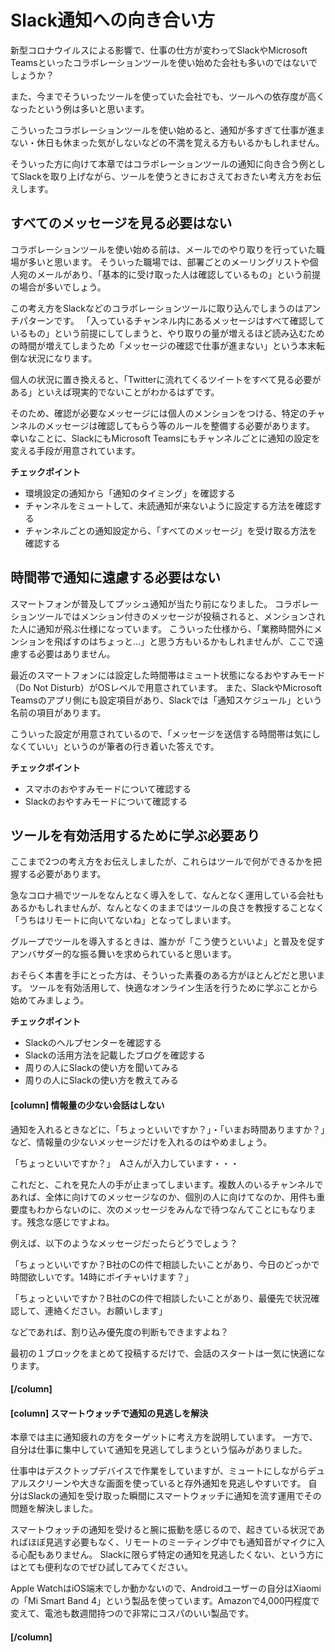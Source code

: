 # Slack通知への向き合い方

新型コロナウイルスによる影響で、仕事の仕方が変わってSlackやMicrosoft Teamsといったコラボレーションツールを使い始めた会社も多いのではないでしょうか？

また、今までそういったツールを使っていた会社でも、ツールへの依存度が高くなったという例は多いと思います。

こういったコラボレーションツールを使い始めると、通知が多すぎて仕事が進まない・休日も休まった気がしないなどの不満を覚える方もいるかもしれません。

そういった方に向けて本章ではコラボレーションツールの通知に向き合う例としてSlackを取り上げながら、ツールを使うときにおさえておきたい考え方をお伝えします。

## すべてのメッセージを見る必要はない

コラボレーションツールを使い始める前は、メールでのやり取りを行っていた職場が多いと思います。
そういった職場では、部署ごとのメーリングリストや個人宛のメールがあり、「基本的に受け取った人は確認しているもの」という前提の場合が多いでしょう。

この考え方をSlackなどのコラボレーションツールに取り込んでしまうのはアンチパターンです。
「入っているチャンネル内にあるメッセージはすべて確認しているもの」という前提にしてしまうと、やり取りの量が増えるほど読み込むための時間が増えてしまうため「メッセージの確認で仕事が進まない」という本末転倒な状況になります。

個人の状況に置き換えると、「Twitterに流れてくるツイートをすべて見る必要がある」といえば現実的でないことがわかるはずです。

そのため、確認が必要なメッセージには個人のメンションをつける、特定のチャンネルのメッセージは確認してもらう等のルールを整備する必要があります。
幸いなことに、SlackにもMicrosoft Teamsにもチャンネルごとに通知の設定を変える手段が用意されています。

**チェックポイント**

* 環境設定の通知から「通知のタイミング」を確認する
* チャンネルをミュートして、未読通知が来ないように設定する方法を確認する
* チャンネルごとの通知設定から、「すべてのメッセージ」を受け取る方法を確認する

## 時間帯で通知に遠慮する必要はない

スマートフォンが普及してプッシュ通知が当たり前になりました。
コラボレーションツールではメンション付きのメッセージが投稿されると、メンションされた人に通知が飛ぶ仕様になっています。
こういった仕様から、「業務時間外にメンションを飛ばすのはちょっと…」と思う方もいるかもしれませんが、ここで遠慮する必要はありません。

最近のスマートフォンには設定した時間帯はミュート状態になるおやすみモード（Do Not Disturb）がOSレベルで用意されています。
また、SlackやMicrosoft Teamsのアプリ側にも設定項目があり、Slackでは「通知スケジュール」という名前の項目があります。

こういった設定が用意されているので、「メッセージを送信する時間帯は気にしなくていい」というのが筆者の行き着いた答えです。

**チェックポイント**

* スマホのおやすみモードについて確認する
* Slackのおやすみモードについて確認する

## ツールを有効活用するために学ぶ必要あり

ここまで2つの考え方をお伝えしましたが、これらはツールで何ができるかを把握する必要があります。

急なコロナ禍でツールをなんとなく導入をして、なんとなく運用している会社もあるかもしれませんが、なんとなくのままではツールの良さを教授することなく「うちはリモートに向いてないね」となってしまいます。

グループでツールを導入するときは、誰かが「こう使うといいよ」と普及を促すアンバサダー的な振る舞いを求められていると思います。

おそらく本書を手にとった方は、そういった素養のある方がほとんどだと思います。
ツールを有効活用して、快適なオンライン生活を行うために学ぶことから始めてみましょう。

**チェックポイント**

* Slackのヘルプセンターを確認する
* Slackの活用方法を記載したブログを確認する
* 周りの人にSlackの使い方を聞いてみる
* 周りの人にSlackの使い方を教えてみる

#### [column] 情報量の少ない会話はしない

通知を入れるときなどに、「ちょっといいですか？」・「いまお時間ありますか？」など、情報量の少ないメッセージだけを入れるのはやめましょう。

「ちょっといいですか？」　Aさんが入力しています・・・

これだと、これを見た人の手が止まってしまいます。複数人のいるチャンネルであれば、全体に向けてのメッセージなのか、個別の人に向けてなのか、用件も重要度もわからないのに、次のメッセージをみんなで待つなんてことにもなります。残念な感じですよね。

例えば、以下のようなメッセージだったらどうでしょう？

「ちょっといいですか？B社のCの件で相談したいことがあり、今日のどっかで時間欲しいです。14時にボイチャいけます？」

「ちょっといいですか？B社のCの件で相談したいことがあり、最優先で状況確認して、連絡ください。お願いします」

などであれば、割り込み優先度の判断もできますよね？

最初の１ブロックをまとめて投稿するだけで、会話のスタートは一気に快適になります。

#### [/column]

#### [column] スマートウォッチで通知の見逃しを解決

本章では主に通知疲れの方をターゲットに考え方を説明しています。
一方で、自分は仕事に集中していて通知を見逃してしまうという悩みがありました。

仕事中はデスクトップデバイスで作業をしていますが、ミュートにしながらデュアルスクリーンや大きな画面を使っていると存外通知を見逃しやすいです。
自分はSlackの通知を受け取った瞬間にスマートウォッチに通知を流す運用でその問題を解決しました。

スマートウォッチの通知を受けると腕に振動を感じるので、起きている状況であればほぼ見逃す必要もなく、リモートのミーティング中でも通知音がマイクに入る心配もありません。
Slackに限らず特定の通知を見逃したくない、という方にはとても便利なのでぜひ試してみてください。

Apple WatchはiOS端末でしか動かないので、Androidユーザーの自分はXiaomiの「Mi Smart Band 4」という製品を使っています。Amazonで4,000円程度で変えて、電池も数週間持つので非常にコスパのいい製品です。

#### [/column]

